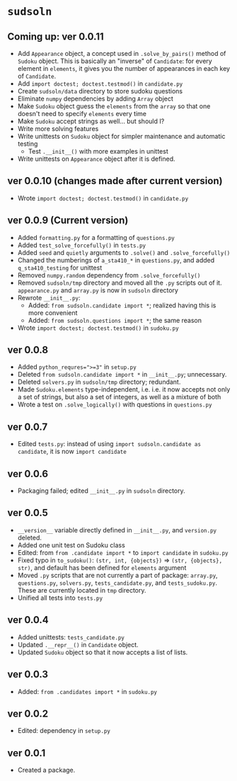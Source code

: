 
# `sudsoln`

## Coming up: ver 0.0.11

* Add `Appearance` object, a concept used in `.solve_by_pairs()` method of `Sudoku` object. This is basically an "inverse" of `Candidate`: for every element in `elements`, it gives you the number of appearances in each key of `Candidate`. 
* Add `import doctest; doctest.testmod()` in `candidate.py`
* Create `sudsoln/data` directory to store sudoku questions
* Eliminate `numpy` dependencies by adding `Array` object
* Make `Sudoku` object guess the `elements` from the `array` so that one doesn't need to specify `elements` every time 
* Make `Sudoku` accept strings as well... but should I?
* Write more solving features
* Write unittests on `Sudoku` object for simpler maintenance and automatic testing
	+ Test `.__init__()` with more examples in unittest
* Write unittests on `Appearance` object after it is defined.

## ver 0.0.10 (changes made after current version)

* Wrote `import doctest; doctest.testmod()` in `candidate.py`

## ver 0.0.9 (Current version)

* Added `formatting.py` for a formatting of `questions.py`
* Added `test_solve_forcefully()` in `tests.py`
* Added `seed` and `quietly` arguments to `.solve()` and `.solve_forcefully()`
* Changed the numberings of `a_sta410_*` in `questions.py`, and added `q_sta410_testing` for unittest
* Removed `numpy.random` dependency from `.solve_forcefully()`
* Removed `sudsoln/tmp` directory and moved all the `.py` scripts out of it. `appearance.py` and `array.py` is now in `sudsoln` directory
* Rewrote `__init__.py`:
	+ Added: `from sudsoln.candidate import *`; realized having this is more convenient
	+ Added: `from sudsoln.questions import *`; the same reason
* Wrote `import doctest; doctest.testmod()` in `sudoku.py`


## ver 0.0.8

* Added `python_requres=">=3"` in `setup.py`
* Deleted `from sudsoln.candidate import *` in `__init__.py`; unnecessary. 
* Deleted `solvers.py` in `sudsoln/tmp` directory; redundant.
* Made `Sudoku.elements` type-independent, i.e. i.e. it now accepts not only a set of strings, but also a set of integers, as well as a mixture of both
* Wrote a test on `.solve_logically()` with questions in `questions.py`


## ver 0.0.7

* Edited `tests.py`: instead of using `import sudsoln.candidate as candidate`, it is now `import candidate`


## ver 0.0.6

* Packaging failed; edited `__init__.py` in `sudsoln` directory.


## ver 0.0.5

* `__version__` variable directly defined in `__init__.py`, and `version.py` deleted.
* Added one unit test on Sudoku class
* Edited: from `from .candidate import *` to `import candidate` in `sudoku.py`
* Fixed typo in `to_sudoku()`: `(str, int, {objects})` => `(str, {objects}, str)`, and default has been defined for `elements` argument
* Moved `.py` scripts that are not currently a part of package: `array.py`, `questions.py`, `solvers.py`, `tests_candidate.py`, and `tests_sudoku.py`. These are currently located in `tmp` directory.
* Unified all tests into `tests.py`



## ver 0.0.4

* Added unittests: `tests_candidate.py`
* Updated `.__repr__()` in `Candidate` object.
* Updated `Sudoku` object so that it now accepts a list of lists.

## ver 0.0.3

* Added: `from .candidates import *` in `sudoku.py`


## ver 0.0.2

* Edited: dependency in `setup.py`


## ver 0.0.1

* Created a package.

